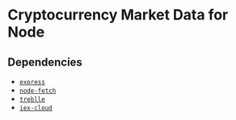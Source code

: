 # Cryptocurrency Market Data for Node

## Dependencies

- [`express`](https://www.npmjs.com/package/express)
- [`node-fetch`](https://www.npmjs.com/package/node-fetch)
- [`treblle`](https://www.npmjs.com/package/treblle)
- [`iex-cloud`](https://www.npmjs.com/package/iex-cloud)
